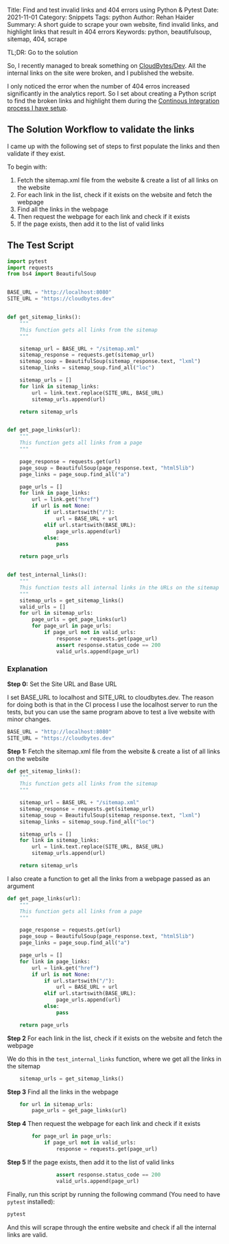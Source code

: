 Title: Find and test invalid links and 404 errors using Python & Pytest
Date: 2021-11-01
Category: Snippets
Tags: python
Author: Rehan Haider
Summary: A short guide to scrape your own website, find invalid links, and highlight links that result in 404 errors
Keywords: python, beautifulsoup, sitemap, 404, scrape


TL;DR: Go to the solution

So, I recently managed to break something on [CloudBytes/Dev](https://cloudbytes.dev). All the internal links on the site were broken, and I published the website. 

I only noticed the error when the number of 404 erros increased significantly in the analytics report. So I set about creating a Python script to find the broken links and highlight them during the [Continous Integration process I have setup]({filename}0031-building-cicd-pipelines-with-github-actions.md). 



## The Solution Workflow to validate the links

I came up with the following set of steps to first populate the links and then validate if they exist. 

To begin with: 

1. Fetch the sitemap.xml file from the website & create a list of all links on the website
2. For each link in the list, check if it exists on the website and fetch the webpage
3. Find all the links in the webpage
4. Then request the webpage for each link and check if it exists
5. If the page exists, then add it to the list of valid links


## The Test Script

```python
import pytest
import requests
from bs4 import BeautifulSoup


BASE_URL = "http://localhost:8080"
SITE_URL = "https://cloudbytes.dev"


def get_sitemap_links():
    """
    This function gets all links from the sitemap
    """

    sitemap_url = BASE_URL + "/sitemap.xml"
    sitemap_response = requests.get(sitemap_url)
    sitemap_soup = BeautifulSoup(sitemap_response.text, "lxml")
    sitemap_links = sitemap_soup.find_all("loc")

    sitemap_urls = []
    for link in sitemap_links:
        url = link.text.replace(SITE_URL, BASE_URL)
        sitemap_urls.append(url)

    return sitemap_urls


def get_page_links(url):
    """
    This function gets all links from a page
    """

    page_response = requests.get(url)
    page_soup = BeautifulSoup(page_response.text, "html5lib")
    page_links = page_soup.find_all("a")

    page_urls = []
    for link in page_links:
        url = link.get("href")
        if url is not None:
            if url.startswith("/"):
                url = BASE_URL + url
            elif url.startswith(BASE_URL):
                page_urls.append(url)
            else:
                pass

    return page_urls


def test_internal_links():
    """
    This function tests all internal links in the URLs on the sitemap
    """
    sitemap_urls = get_sitemap_links()
    valid_urls = []
    for url in sitemap_urls:
        page_urls = get_page_links(url)
        for page_url in page_urls:
            if page_url not in valid_urls:
                response = requests.get(page_url)
                assert response.status_code == 200
                valid_urls.append(page_url)
```

### Explanation

**Step 0:** Set the Site URL and Base URL

I set BASE_URL to localhost and SITE_URL to cloudbytes.dev. The reason for doing both is that in the CI process I use the localhost server to run the tests, but you can use the same program above to test a live website with minor changes.

```python
BASE_URL = "http://localhost:8080"
SITE_URL = "https://cloudbytes.dev"
```

**Step 1:** Fetch the sitemap.xml file from the website & create a list of all links on the website

```python
def get_sitemap_links():
    """
    This function gets all links from the sitemap
    """

    sitemap_url = BASE_URL + "/sitemap.xml"
    sitemap_response = requests.get(sitemap_url)
    sitemap_soup = BeautifulSoup(sitemap_response.text, "lxml")
    sitemap_links = sitemap_soup.find_all("loc")

    sitemap_urls = []
    for link in sitemap_links:
        url = link.text.replace(SITE_URL, BASE_URL)
        sitemap_urls.append(url)

    return sitemap_urls
```

I also create a function to get all the links from a webpage passed as an argument
```python
def get_page_links(url):
    """
    This function gets all links from a page
    """

    page_response = requests.get(url)
    page_soup = BeautifulSoup(page_response.text, "html5lib")
    page_links = page_soup.find_all("a")

    page_urls = []
    for link in page_links:
        url = link.get("href")
        if url is not None:
            if url.startswith("/"):
                url = BASE_URL + url
            elif url.startswith(BASE_URL):
                page_urls.append(url)
            else:
                pass

    return page_urls
```

**Step 2** For each link in the list, check if it exists on the website and fetch the webpage

We do this in the `test_internal_links` function, where we get all the links in the sitemap

```python
    sitemap_urls = get_sitemap_links()
```

**Step 3** Find all the links in the webpage
```python
    for url in sitemap_urls:
        page_urls = get_page_links(url)
```

**Step 4** Then request the webpage for each link and check if it exists
```python
        for page_url in page_urls:
            if page_url not in valid_urls:
                response = requests.get(page_url)
```

**Step 5** If the page exists, then add it to the list of valid links
```python
                assert response.status_code == 200
                valid_urls.append(page_url)
```

Finally, run this script by running the following command (You need to have `pytest` installed):

```bash
pytest
```

And this will scrape through the entire website and check if all the internal links are valid.
